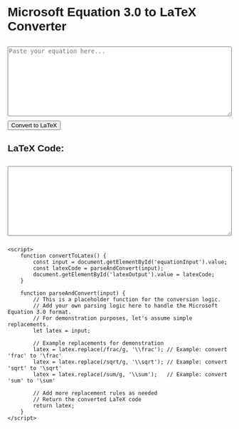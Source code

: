 <html lang="en">
<head>
    <meta charset="UTF-8">
    <meta name="viewport" content="width=device-width, initial-scale=1.0">
    <title>Equation to LaTeX Converter</title>
    <style>
        body {
            font-family: Arial, sans-serif;
            margin: 20px;
        }
        textarea {
            width: 100%;
            margin-top: 10px;
            margin-bottom: 10px;
        }
    </style>
</head>
<body>
    <h1>Microsoft Equation 3.0 to LaTeX Converter</h1>
    <textarea id="equationInput" rows="10" placeholder="Paste your equation here..."></textarea>
    <br>
    <button onclick="convertToLatex()">Convert to LaTeX</button>
    <h2>LaTeX Code:</h2>
    <textarea id="latexOutput" rows="10" readonly></textarea>

    <script>
        function convertToLatex() {
            const input = document.getElementById('equationInput').value;
            const latexCode = parseAndConvert(input);
            document.getElementById('latexOutput').value = latexCode;
        }

        function parseAndConvert(input) {
            // This is a placeholder function for the conversion logic.
            // Add your own parsing logic here to handle the Microsoft Equation 3.0 format.
            // For demonstration purposes, let's assume simple replacements.
            let latex = input;

            // Example replacements for demonstration
            latex = latex.replace(/frac/g, '\\frac'); // Example: convert 'frac' to '\frac'
            latex = latex.replace(/sqrt/g, '\\sqrt'); // Example: convert 'sqrt' to '\sqrt'
            latex = latex.replace(/sum/g, '\\sum');   // Example: convert 'sum' to '\sum'

            // Add more replacement rules as needed
            // Return the converted LaTeX code
            return latex;
        }
    </script>
</body>
</html>
